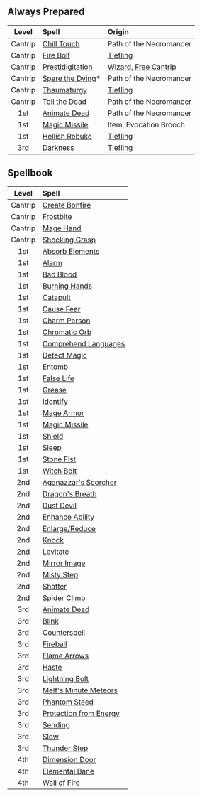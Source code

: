 ## Always Prepared

|  Level  | Spell                       | Origin                                            |
| :-----: | :-------------------------- | :------------------------------------------------ |
| Cantrip | [Chill Touch](https://lolindhir.github.io/PnP/spells/Chill%2520Touch)      | Path of the Necromancer                           |
| Cantrip | [Fire Bolt](https://lolindhir.github.io/PnP/spells/Fire%2520Bolt)        | [Tiefling](https://lolindhir.github.io/PnP/rules/races/tiefling)                        |
| Cantrip | [Prestidigitation](https://lolindhir.github.io/PnP/spells/Prestidigitation) | [Wizard, Free Cantrip](https://lolindhir.github.io/PnP/rules/classes/wizard/wizard_spellcasting) |
| Cantrip | [Spare the Dying](https://lolindhir.github.io/PnP/spells/Spare%2520the%2520Dying)* | Path of the Necromancer                           |
| Cantrip | [Thaumaturgy](https://lolindhir.github.io/PnP/spells/Thaumaturgy)      | [Tiefling](https://lolindhir.github.io/PnP/rules/races/tiefling)                        |
| Cantrip | [Toll the Dead](https://lolindhir.github.io/PnP/spells/Toll%2520the%2520Dead)    | Path of the Necromancer                           |
|   1st   | [Animate Dead](https://lolindhir.github.io/PnP/spells/Animate%2520Dead)     | Path of the Necromancer                           |
|   1st   | [Magic Missile](https://lolindhir.github.io/PnP/spells/Magic%2520Missile)    | Item, Evocation Brooch                            |
|   1st   | [Hellish Rebuke](https://lolindhir.github.io/PnP/spells/Hellish%2520Rebuke)   | [Tiefling](https://lolindhir.github.io/PnP/rules/races/tiefling)                        |
|   3rd   | [Darkness](https://lolindhir.github.io/PnP/spells/Darkness)         | [Tiefling](https://lolindhir.github.io/PnP/rules/races/tiefling)                        |


## Spellbook

|  Level  | Spell                             |
| :-----: | :-------------------------------- |
| Cantrip | [Create Bonfire](https://lolindhir.github.io/PnP/spells/Create%2520Bonfire)         |
| Cantrip | [Frostbite](https://lolindhir.github.io/PnP/spells/Frostbite)              |
| Cantrip | [Mage Hand](https://lolindhir.github.io/PnP/spells/Mage%2520Hand)              |
| Cantrip | [Shocking Grasp](https://lolindhir.github.io/PnP/spells/Shocking%2520Grasp)         |
|   1st   | [Absorb Elements](https://lolindhir.github.io/PnP/spells/Absorb%2520Elements)        |
|   1st   | [Alarm](https://lolindhir.github.io/PnP/spells/Alarm)                  |
|   1st   | [Bad Blood](https://lolindhir.github.io/PnP/spells/Bad%2520Blood)              |
|   1st   | [Burning Hands](https://lolindhir.github.io/PnP/spells/Burning%2520Hands)          |
|   1st   | [Catapult](https://lolindhir.github.io/PnP/spells/Catapult)               |
|   1st   | [Cause Fear](https://lolindhir.github.io/PnP/spells/Cause%2520Fear)             |
|   1st   | [Charm Person](https://lolindhir.github.io/PnP/spells/Charm%2520Person)           |
|   1st   | [Chromatic Orb](https://lolindhir.github.io/PnP/spells/Chromatic%2520Orb)          |
|   1st   | [Comprehend Languages](https://lolindhir.github.io/PnP/spells/Comprehend%2520Languages)   |
|   1st   | [Detect Magic](https://lolindhir.github.io/PnP/spells/Detect%2520Magic)           |
|   1st   | [Entomb](https://lolindhir.github.io/PnP/spells/Entomb)                 |
|   1st   | [False Life](https://lolindhir.github.io/PnP/spells/False%2520Life)             |
|   1st   | [Grease](https://lolindhir.github.io/PnP/spells/Grease)                 |
|   1st   | [Identify](https://lolindhir.github.io/PnP/spells/Identify)               |
|   1st   | [Mage Armor](https://lolindhir.github.io/PnP/spells/Mage%2520Armor)             |
|   1st   | [Magic Missile](https://lolindhir.github.io/PnP/spells/Magic%2520Missile)          |
|   1st   | [Shield](https://lolindhir.github.io/PnP/spells/Shield)                 |
|   1st   | [Sleep](https://lolindhir.github.io/PnP/spells/Sleep)                  |
|   1st   | [Stone Fist](https://lolindhir.github.io/PnP/spells/Stone%2520Fist)             |
|   1st   | [Witch Bolt](https://lolindhir.github.io/PnP/spells/Witch%2520Bolt)             |
|   2nd   | [Aganazzar's Scorcher](https://lolindhir.github.io/PnP/spells/Aganazzar%27s%2520Scorcher)   |
|   2nd   | [Dragon's Breath](https://lolindhir.github.io/PnP/spells/Dragon%27s%2520Breath)        |
|   2nd   | [Dust Devil](https://lolindhir.github.io/PnP/spells/Dust%2520Devil)             |
|   2nd   | [Enhance Ability](https://lolindhir.github.io/PnP/spells/Enhance%2520Ability)        |
|   2nd   | [Enlarge/Reduce](https://lolindhir.github.io/PnP/spells/Enlarge%2FReduce)         |
|   2nd   | [Knock](https://lolindhir.github.io/PnP/spells/Knock)                  |
|   2nd   | [Levitate](https://lolindhir.github.io/PnP/spells/Levitate)               |
|   2nd   | [Mirror Image](https://lolindhir.github.io/PnP/spells/Mirror%2520Image)           |
|   2nd   | [Misty Step](https://lolindhir.github.io/PnP/spells/Misty%2520Step)             |
|   2nd   | [Shatter](https://lolindhir.github.io/PnP/spells/Shatter)                |
|   2nd   | [Spider Climb](https://lolindhir.github.io/PnP/spells/Spider%2520Climb)           |
|   3rd   | [Animate Dead](https://lolindhir.github.io/PnP/spells/Animate%2520Dead)           |
|   3rd   | [Blink](https://lolindhir.github.io/PnP/spells/Blink)                  |
|   3rd   | [Counterspell](https://lolindhir.github.io/PnP/spells/Counterspell)           |
|   3rd   | [Fireball](https://lolindhir.github.io/PnP/spells/Fireball)               |
|   3rd   | [Flame Arrows](https://lolindhir.github.io/PnP/spells/Flame%2520Arrows)           |
|   3rd   | [Haste](https://lolindhir.github.io/PnP/spells/Haste)                  |
|   3rd   | [Lightning Bolt](https://lolindhir.github.io/PnP/spells/Lightning%2520Bolt)         |
|   3rd   | [Melf's Minute Meteors](https://lolindhir.github.io/PnP/spells/Melf%27s%2520Minute%2520Meteors)  |
|   3rd   | [Phantom Steed](https://lolindhir.github.io/PnP/spells/Phantom%2520Steed)          |
|   3rd   | [Protection from Energy](https://lolindhir.github.io/PnP/spells/Protection%2520from%2520Energy) |
|   3rd   | [Sending](https://lolindhir.github.io/PnP/spells/Sending)                |
|   3rd   | [Slow](https://lolindhir.github.io/PnP/spells/Slow)                   |
|   3rd   | [Thunder Step](https://lolindhir.github.io/PnP/spells/Thunder%2520Step)           |
|   4th   | [Dimension Door](https://lolindhir.github.io/PnP/spells/Dimension%2520Door)         |
|   4th   | [Elemental Bane](https://lolindhir.github.io/PnP/spells/Elemental%2520Bane)         |
|   4th   | [Wall of Fire](https://lolindhir.github.io/PnP/spells/Wall%2520of%2520Fire)           |